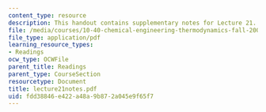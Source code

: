 ```yaml
---
content_type: resource
description: This handout contains supplementary notes for Lecture 21.
file: /media/courses/10-40-chemical-engineering-thermodynamics-fall-2003/fdd38846e422a48a9b872a045e9f65f7_lecture21notes.pdf
file_type: application/pdf
learning_resource_types:
- Readings
ocw_type: OCWFile
parent_title: Readings
parent_type: CourseSection
resourcetype: Document
title: lecture21notes.pdf
uid: fdd38846-e422-a48a-9b87-2a045e9f65f7
---
```

